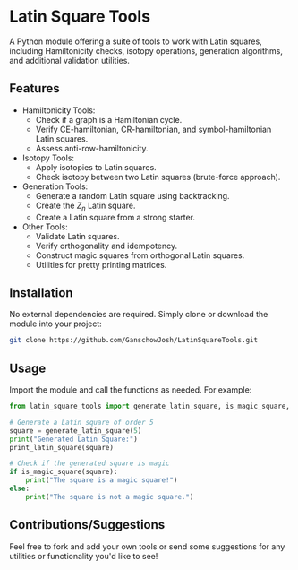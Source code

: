 # Latin Square Tools
A Python module offering a suite of tools to work with Latin squares, including Hamiltonicity checks, isotopy operations, generation algorithms, and additional validation utilities.

## Features
- Hamiltonicity Tools:
  - Check if a graph is a Hamiltonian cycle.
  - Verify CE-hamiltonian, CR-hamiltonian, and symbol-hamiltonian Latin squares.
  - Assess anti-row-hamiltonicity.
- Isotopy Tools:
  - Apply isotopies to Latin squares.
  - Check isotopy between two Latin squares (brute-force approach).
- Generation Tools:
  - Generate a random Latin square using backtracking.
  - Create the $Z_n$ Latin square.
  - Create a Latin square from a strong starter.
- Other Tools:
  - Validate Latin squares.
  - Verify orthogonality and idempotency.
  - Construct magic squares from orthogonal Latin squares.
  - Utilities for pretty printing matrices.

## Installation
No external dependencies are required. Simply clone or download the module into your project:
```bash
git clone https://github.com/GanschowJosh/LatinSquareTools.git
```

## Usage
Import the module and call the functions as needed. For example:
```python
from latin_square_tools import generate_latin_square, is_magic_square, print_latin_square

# Generate a Latin square of order 5
square = generate_latin_square(5)
print("Generated Latin Square:")
print_latin_square(square)

# Check if the generated square is magic
if is_magic_square(square):
    print("The square is a magic square!")
else:
    print("The square is not a magic square.")
```

## Contributions/Suggestions
Feel free to fork and add your own tools or send some suggestions for any utilities or functionality you'd like to see!
